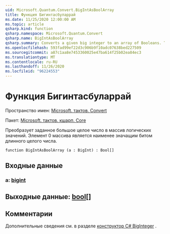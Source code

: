 ```yaml
---
uid: Microsoft.Quantum.Convert.BigIntAsBoolArray
title: Функция Бигинтасбуларрай
ms.date: 11/25/2020 12:00:00 AM
ms.topic: article
qsharp.kind: function
qsharp.namespace: Microsoft.Quantum.Convert
qsharp.name: BigIntAsBoolArray
qsharp.summary: Converts a given big integer to an array of Booleans. The 0 element of the array is the least significant bit of the big integer.
ms.openlocfilehash: 593fad99ef22d3c906b9f10adc07638bed227509
ms.sourcegitcommit: a87c1aa8e7453360025e47ba614f25b02ea84ec3
ms.translationtype: MT
ms.contentlocale: ru-RU
ms.lasthandoff: 11/26/2020
ms.locfileid: "96224553"
---
```

# <a name="bigintasboolarray-function"></a>Функция Бигинтасбуларрай

Пространство имен: [Microsoft. тактов. Convert](xref:Microsoft.Quantum.Convert)

Пакет: [Microsoft. тактов. кшарп. Core](https://nuget.org/packages/Microsoft.Quantum.QSharp.Core)


Преобразует заданное большое целое число в массив логических значений.
Элемент 0 массива является наименее значащим битом длинного целого числа.

```qsharp
function BigIntAsBoolArray (a : BigInt) : Bool[]
```


## <a name="input"></a>Входные данные

### <a name="a--bigint"></a>a: [bigint](xref:microsoft.quantum.lang-ref.bigint)





## <a name="output--bool"></a>Выходные данные: [bool](xref:microsoft.quantum.lang-ref.bool)[]



## <a name="remarks"></a>Комментарии

Дополнительные сведения см. в разделе [конструктор C# BigInteger](https://docs.microsoft.com/dotnet/api/system.numerics.biginteger.-ctor?view=netframework-4.7.2#System_Numerics_BigInteger__ctor_System_Int64_) .